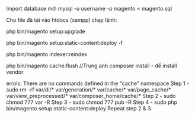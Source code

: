 
Import database mới mysql -u username -p magento < magento.sql

Cho file đã tải vào htdocs (xampp) chạy lệnh:

php bin/magento setup:upgrade

php bin/magento setup:static-content:deploy -f

php bin/magento indexer:reindex

php bin/magento cache:flush
//Trung anh
composer install - để install vendor

errols: There are no commands defined in the "cache" namespace
Step 1 - sudo rm -rf var/di/* var/generation/* var/cache/* var/page_cache/* var/view_preprocessed/* var/composer_home/cache/*
Step 2 - sudo chmod 777 var -R
Step 3 - sudo chmod 777 pub -R
Step 4 - sudo php bin/magento setup:static-content:deploy
Repeat step 2 & 3.
